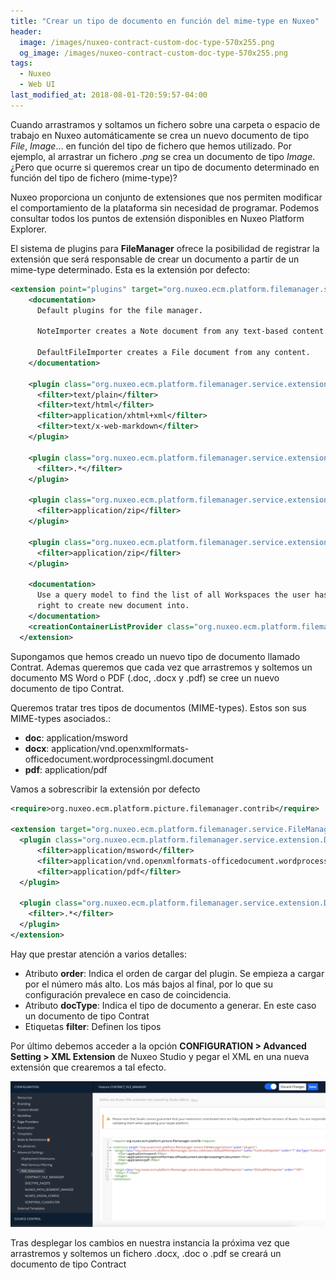 ```yaml
---
title: "Crear un tipo de documento en función del mime-type en Nuxeo"
header:
  image: /images/nuxeo-contract-custom-doc-type-570x255.png
  og_image: /images/nuxeo-contract-custom-doc-type-570x255.png
tags:
  - Nuxeo
  - Web UI
last_modified_at: 2018-08-01-T20:59:57-04:00  
---
```


Cuando arrastramos y soltamos un fichero sobre una carpeta o espacio de trabajo en Nuxeo automáticamente se crea un nuevo documento de tipo *File*, *Image*… en función del tipo de fichero que hemos utilizado. Por ejemplo, al arrastrar un fichero *.png* se crea un documento de tipo *Image*. ¿Pero que ocurre si queremos crear un tipo de documento determinado en función del tipo de fichero (mime-type)?

Nuxeo proporciona un conjunto de extensiones que nos permiten modificar el comportamiento de la plataforma sin necesidad de programar. Podemos consultar todos los puntos de extensión disponibles en Nuxeo Platform Explorer.

El sistema de plugins para **FileManager** ofrece la posibilidad de registrar la extensión que será responsable de crear un documento a partir de un mime-type determinado. Esta es la extensión por defecto:

```xml
<extension point="plugins" target="org.nuxeo.ecm.platform.filemanager.service.FileManagerService">
    <documentation>
      Default plugins for the file manager.

      NoteImporter creates a Note document from any text-based content.

      DefaultFileImporter creates a File document from any content.
    </documentation>

    <plugin class="org.nuxeo.ecm.platform.filemanager.service.extension.NoteImporter" name="NoteImporter" order="10">
      <filter>text/plain</filter>
      <filter>text/html</filter>
      <filter>application/xhtml+xml</filter>
      <filter>text/x-web-markdown</filter>
    </plugin>

    <plugin class="org.nuxeo.ecm.platform.filemanager.service.extension.DefaultFileImporter" name="DefaultFileImporter" order="100">
      <filter>.*</filter>
    </plugin>

    <plugin class="org.nuxeo.ecm.platform.filemanager.service.extension.ExportedZipImporter" name="ExportedArchivePlugin" order="10">
      <filter>application/zip</filter>
    </plugin>

    <plugin class="org.nuxeo.ecm.platform.filemanager.service.extension.CSVZipImporter" name="CSVArchivePlugin" order="11">
      <filter>application/zip</filter>
    </plugin>

    <documentation>
      Use a query model to find the list of all Workspaces the user has the
      right to create new document into.
    </documentation>
    <creationContainerListProvider class="org.nuxeo.ecm.platform.filemanager.service.extension.DefaultCreationContainerListProvider" name="defaultCreationContainerListProvider"/>
  </extension>
```

Supongamos que hemos creado un nuevo tipo de documento llamado Contrat. Ademas queremos que cada vez que arrastremos y soltemos un documento MS Word o PDF (.doc, .docx y .pdf) se cree un nuevo documento de tipo Contrat.

Queremos tratar tres tipos de documentos (MIME-types). Estos son sus MIME-types asociados.:

   - **doc**: application/msword
   - **docx**: application/vnd.openxmlformats-officedocument.wordprocessingml.document
   - **pdf**: application/pdf

Vamos a sobrescribir la extensión por defecto

```xml 
<require>org.nuxeo.ecm.platform.picture.filemanager.contrib</require>

<extension target="org.nuxeo.ecm.platform.filemanager.service.FileManagerService" point="plugins">
  <plugin class="org.nuxeo.ecm.platform.filemanager.service.extension.DefaultFileImporter" name="ContractImporter" order="1" docType="Contract">        
      <filter>application/msword</filter>    
      <filter>application/vnd.openxmlformats-officedocument.wordprocessingml.document</filter>        
      <filter>application/pdf</filter>            
  </plugin>  
  
  <plugin class="org.nuxeo.ecm.platform.filemanager.service.extension.DefaultFileImporter" name="DefaultFileImporter" order="100">
    <filter>.*</filter>
  </plugin>    
</extension>
```
Hay que prestar atención  a varios detalles:

   - Atributo **order**: Indica el orden de cargar del plugin. Se empieza a cargar por el número más alto. Los más bajos al final, por lo que su configuración prevalece en caso de coincidencia.
   - Atributo **docType**: Indica el tipo de documento a generar. En este caso un documento de tipo Contrat
   - Etiquetas **filter**: Definen los tipos
   
Por último debemos acceder a la opción **CONFIGURATION > Advanced Setting > XML Extension** de Nuxeo Studio y pegar el XML en una nueva extensión que crearemos a tal efecto.

![Nuxeo: Advanced setting: XML Extension](/images/nuxeo-advanced-setting-xml-extension-1200x555.png "Nuxeo: Advanced setting: XML Extension")

Tras desplegar los cambios en nuestra instancia la próxima vez que arrastremos  y soltemos un fichero .docx, .doc o .pdf se creará un documento de tipo Contract



